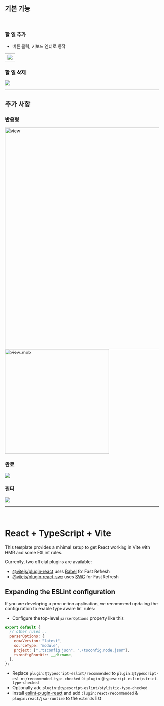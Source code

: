 ## 기본 기능

<br>

### 할 일 추가

- 버튼 클릭, 키보드 엔터로 동작
<table>
  <tr>
    <td>
      <img src="https://github.com/jypark38/wanted-todolist/assets/126536351/2bf0cfb6-c1c8-4dbb-bb0b-c6856d7e06a6" >
    </td>
  </tr>
</table>

### 할 일 삭제

<img src="https://github.com/jypark38/wanted-todolist/assets/126536351/506797ca-445d-4326-a1ed-17f03d1cce49">

<br>

---

## 추가 사항

### 반응형

<img width="722" alt="view" src="https://github.com/jypark38/wanted-todolist/assets/126536351/3be97e4d-9e64-4e66-946b-b6e0c66e65fd">

<img width="341" alt="view_mob" src="https://github.com/jypark38/wanted-todolist/assets/126536351/cde0b4b2-8ce3-460d-96c2-2c140562e5e7">

### 완료

<img src='https://github.com/jypark38/wanted-todolist/assets/126536351/7306b231-23d7-4d07-954b-af7daf2526eb'>

### 필터

<img src='https://github.com/jypark38/wanted-todolist/assets/126536351/c30d6725-81ee-491f-a710-6c5e94ebeadf'>

<br>

---

<br>

# React + TypeScript + Vite

This template provides a minimal setup to get React working in Vite with HMR and some ESLint rules.

Currently, two official plugins are available:

- [@vitejs/plugin-react](https://github.com/vitejs/vite-plugin-react/blob/main/packages/plugin-react/README.md) uses [Babel](https://babeljs.io/) for Fast Refresh
- [@vitejs/plugin-react-swc](https://github.com/vitejs/vite-plugin-react-swc) uses [SWC](https://swc.rs/) for Fast Refresh

## Expanding the ESLint configuration

If you are developing a production application, we recommend updating the configuration to enable type aware lint rules:

- Configure the top-level `parserOptions` property like this:

```js
export default {
  // other rules...
  parserOptions: {
    ecmaVersion: "latest",
    sourceType: "module",
    project: ["./tsconfig.json", "./tsconfig.node.json"],
    tsconfigRootDir: __dirname,
  },
};
```

- Replace `plugin:@typescript-eslint/recommended` to `plugin:@typescript-eslint/recommended-type-checked` or `plugin:@typescript-eslint/strict-type-checked`
- Optionally add `plugin:@typescript-eslint/stylistic-type-checked`
- Install [eslint-plugin-react](https://github.com/jsx-eslint/eslint-plugin-react) and add `plugin:react/recommended` & `plugin:react/jsx-runtime` to the `extends` list
